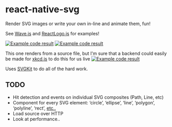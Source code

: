 # react-native-svg

Render SVG images or write your own in-line and animate them, fun!

See
[Wave.js](https://github.com/brentvatne/react-native-svg/blob/master/Wave.js) and [ReactLogo.js](https://github.com/brentvatne/react-native-svg/blob/master/ReactLogo.js) for examples!

[![Example code result](https://raw.githubusercontent.com/brentvatne/react-native-svg/master/line.gif)](https://github.com/brentvatne/react-native-svg/blob/master/Wave.js) [![Example code result](https://raw.githubusercontent.com/brentvatne/react-native-svg/master/logo.gif)](https://github.com/brentvatne/react-native-svg/blob/master/ReactLogo.js)

This one renders from a source file, but I'm sure that a backend could
easily be made for [xkcd.js](http://dan.iel.fm/xkcd/) to do this for us
live
[![Example code result](https://raw.githubusercontent.com/brentvatne/react-native-svg/master/example-chart.png)](https://github.com/brentvatne/react-native-svg/blob/master/Chart.js)

Uses [SVGKit](https://github.com/SVGKit/SVGKit) to do all of the hard work.

## TODO

- Hit detection and events on individual SVG composites (Path, Line, etc)
- Component for every SVG element: ‘circle’, ‘ellipse’, ‘line’,
  ‘polygon’, ‘polyline’, ‘rect’, [etc..](http://www.w3.org/TR/SVG/intro.html)
- Load source over HTTP
- Look at performance..
